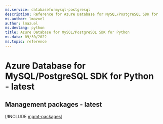 ```yaml
---
ms.service: databaseformysql-postgresql
description: Reference for Azure Database for MySQL/PostgreSQL SDK for Python
ms.author: lmazuel
author: lmazuel
ms.devlang: python
title: Azure Database for MySQL/PostgreSQL SDK for Python
ms.data: 09/30/2022
ms.topic: reference
---
```

# Azure Database for MySQL/PostgreSQL SDK for Python - latest

## Management packages - latest
[!INCLUDE [mgmt-packages](database-for-mysql-postgresql-mgmt-index.md)]